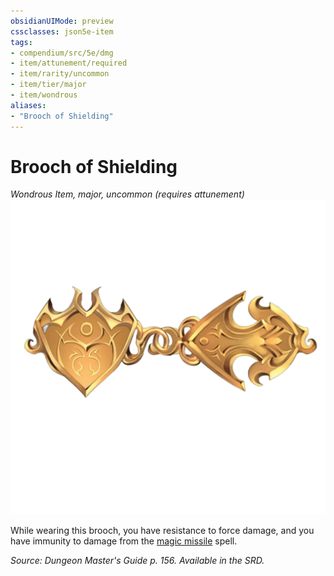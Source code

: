 ```yaml
---
obsidianUIMode: preview
cssclasses: json5e-item
tags:
- compendium/src/5e/dmg
- item/attunement/required
- item/rarity/uncommon
- item/tier/major
- item/wondrous
aliases: 
- "Brooch of Shielding"
---
```

# Brooch of Shielding
*Wondrous Item, major, uncommon (requires attunement)*  
![](https://raw.githubusercontent.com/5etools-mirror-2/5etools-img/main/items/DMG/Brooch%20of%20Shielding.webp#right)  


While wearing this brooch, you have resistance to force damage, and you have immunity to damage from the [magic missile](magic-missile.md) spell.

*Source: Dungeon Master's Guide p. 156. Available in the SRD.*